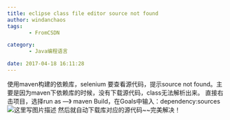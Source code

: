 ```yaml
---
title: eclipse class file editor source not found
author: windanchaos
tags: 
       - FromCSDN

category: 
       - Java编程语言

date: 2017-04-18 16:11:28
---
```

使用maven构建的依赖库，selenium 要查看源代码，提示source not found。主要是因为maven下依赖库的时候，没有下载源代码，class无法解析出来。
直接右击项目，选择run as —》 maven Build，在Goals中输入：dependency:sources
![这里写图片描述](/images/dn.net-20170418160512924-watermark-2-text-aHR0cDovL2Jsb2cuY3Nkbi5uZXQvd2luZGFuY2hhb3M=-font-5a6L5L2T-fontsize-400-fill-I0JBQkFCMA==-dissolve-70-gravity-SouthEast.png)
然后就自动下载库对应的源代码~~完美解决！
